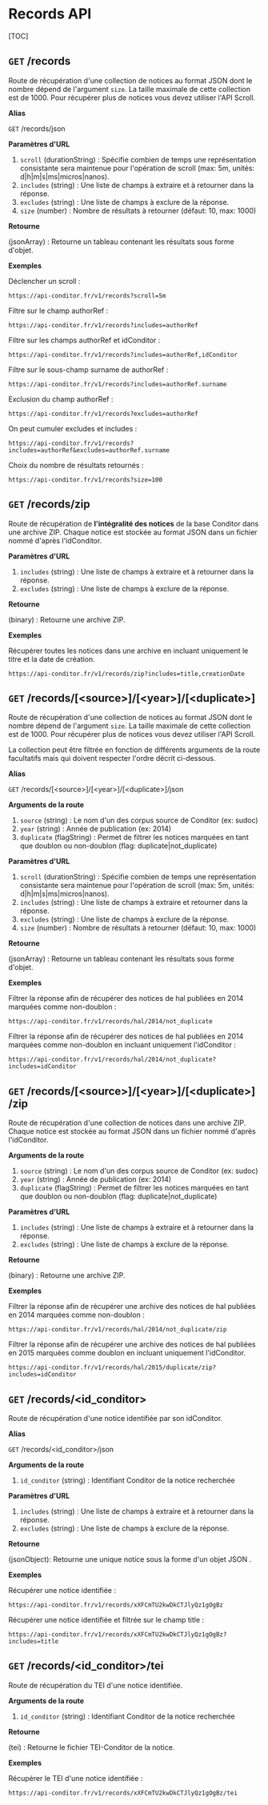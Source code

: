 # Records API

[TOC]



## `GET` /records

Route de récupération d'une collection de notices au format JSON dont le nombre dépend de l'argument&nbsp;`size`. La taille maximale de cette collection est de 1000. Pour récupérer plus de notices vous devez utiliser l'API Scroll.

**Alias**

`GET` /records/json

**Paramètres d'URL**

1. `scroll` (durationString) : Spécifie combien de temps une représentation consistante sera maintenue pour l'opération de scroll (max: 5m, unités: d|h|m|s|ms|micros|nanos).
2. `includes` (string) : Une liste de champs à extraire et à retourner dans la réponse.
3. `excludes` (string) : Une liste de champs à exclure de la réponse.
4. `size` (number) : Nombre de résultats à retourner (défaut: 10, max: 1000)

**Retourne**

(jsonArray) : Retourne un tableau contenant les résultats sous forme d'objet.


**Exemples**


Déclencher un scroll :
```url
https://api-conditor.fr/v1/records?scroll=5m
```
Filtre sur le champ authorRef :
```url
https://api-conditor.fr/v1/records?includes=authorRef
```
Filtre sur les champs authorRef et idConditor :
```url
https://api-conditor.fr/v1/records?includes=authorRef,idConditor
```
Filtre sur le sous-champ surname de authorRef :
```url
https://api-conditor.fr/v1/records?includes=authorRef.surname
```
Exclusion du champ authorRef :
```url
https://api-conditor.fr/v1/records?excludes=authorRef
```
On peut cumuler excludes et includes :
```url
https://api-conditor.fr/v1/records?includes=authorRef&excludes=authorRef.surname
```
Choix du nombre de résultats retournés :
```url
https://api-conditor.fr/v1/records?size=100
```



## `GET` /records/zip

Route de récupération de **l'intégralité des notices** de la base Conditor dans une archive ZIP. Chaque notice est stockée au format JSON dans un fichier nommé d'après l'idConditor.

**Paramètres d'URL**

1. `includes` (string) : Une liste de champs à extraire et à retourner dans la réponse.
2. `excludes` (string) : Une liste de champs à exclure de la réponse.

**Retourne**

(binary) : Retourne une archive ZIP.

**Exemples**

Récupérer toutes les notices dans une archive en incluant uniquement le titre et la date de création.

```url
https://api-conditor.fr/v1/records/zip?includes=title,creationDate
```



## `GET`&nbsp;/records/\[&lt;source&gt;\]/\[&lt;year&gt;]<wbr>/\[&lt;duplicate&gt;]

Route de récupération d'une collection de notices au format JSON dont le nombre dépend de l'argument&nbsp;`size`. La taille maximale de cette collection est de 1000. Pour récupérer plus de notices vous devez utiliser l'API Scroll.

La collection peut être filtrée en fonction de différents arguments de la route facultatifs mais qui doivent respecter l'ordre décrit ci-dessous.

**Alias**

`GET`&nbsp;/records/\[&lt;source&gt;\]/\[&lt;year&gt;]<wbr>/\[&lt;duplicate&gt;]/json

**Arguments de la route**

1. `source` (string) : Le nom d'un des corpus source de Conditor (ex: sudoc)
2. `year` (string) : Année de publication (ex: 2014)
3. `duplicate` (flagString) : Permet de filtrer les notices marquées en tant que doublon ou non-doublon (flag: duplicate|not_duplicate)

**Paramètres d'URL**

1. `scroll` (durationString) : Spécifie combien de temps une représentation consistante sera maintenue pour l'opération de scroll (max: 5m, unités: d|h|m|s|ms|micros|nanos).
2. `includes` (string) : Une liste de champs à extraire et retourner dans la réponse.
3. `excludes` (string) : Une liste de champs à exclure de la réponse.
4. `size` (number) : Nombre de résultats à retourner (défaut: 10, max: 1000)

**Retourne**

(jsonArray) : Retourne un tableau contenant les résultats sous forme d'objet.

**Exemples**

Filtrer la réponse afin de récupérer des notices de hal publiées en 2014 marquées comme non-doublon :

```url
https://api-conditor.fr/v1/records/hal/2014/not_duplicate
```

Filtrer la réponse afin de récupérer des notices de hal publiées en 2014 marquées comme non-doublon en incluant uniquement l'idConditor :

```url
https://api-conditor.fr/v1/records/hal/2014/not_duplicate?includes=idConditor
```



## `GET`&nbsp;/records/\[&lt;source&gt;]/\[&lt;year&gt;]<wbr>/\[&lt;duplicate&gt;]<wbr>/zip

Route de récupération d'une collection de notices dans une archive ZIP. Chaque notice est stockée au format JSON dans un fichier nommé d'après l'idConditor.

**Arguments de la route**

1. `source` (string) : Le nom d'un des corpus source de Conditor (ex: sudoc)
2. `year` (string) : Année de publication (ex: 2014)
3. `duplicate` (flagString) : Permet de filtrer les notices marquées en tant que doublon ou non-doublon (flag: duplicate|not_duplicate)

**Paramètres d'URL**

1. `includes` (string) : Une liste de champs à extraire et à retourner dans la réponse.
2. `excludes` (string) : Une liste de champs à exclure de la réponse.

**Retourne**

(binary) : Retourne une archive ZIP.

**Exemples**

Filtrer la réponse afin de récupérer une archive des notices de hal publiées en 2014 marquées comme non-doublon :

```url
https://api-conditor.fr/v1/records/hal/2014/not_duplicate/zip
```

Filtrer la réponse afin de récupérer une archive des notices de hal publiées en 2015 marquées comme doublon en incluant uniquement l'idConditor.

```url
https://api-conditor.fr/v1/records/hal/2015/duplicate/zip?includes=idConditor
```



## `GET`&nbsp;/records/&lt;id_conditor&gt;

Route de récupération d'une notice identifiée par son idConditor.

**Alias**

`GET` /records/&lt;id_conditor&gt;/json

**Arguments de la route**

1. `id_conditor` (string) : Identifiant Conditor de la notice recherchée

**Paramètres d'URL**

1. `includes` (string) : Une liste de champs à extraire et à retourner dans la réponse.
2. `excludes` (string) : Une liste de champs à exclure de la réponse.

**Retourne**

(jsonObject): Retourne une unique notice sous la forme d'un objet JSON .

**Exemples**

Récupérer une notice identifiée :

```url
https://api-conditor.fr/v1/records/xXFCmTU2kwDkCTJlyQz1gOgBz
```
Récupérer une notice identifiée et filtrée sur le champ title :

```url
https://api-conditor.fr/v1/records/xXFCmTU2kwDkCTJlyQz1gOgBz?includes=title
```



## `GET`&nbsp;/records/&lt;id_conditor&gt;/tei

Route de récupération du TEI d'une notice identifiée.

**Arguments de la route**

1. `id_conditor` (string) : Identifiant Conditor de la notice recherchée

**Retourne**

(tei) : Retourne le fichier TEI-Conditor de la notice.

**Exemples**

Récupérer le TEI d'une notice identifiée :

```url
https://api-conditor.fr/v1/records/xXFCmTU2kwDkCTJlyQz1gOgBz/tei
```

